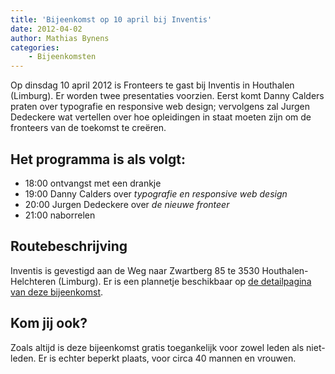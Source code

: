 ```yaml
---
title: 'Bijeenkomst op 10 april bij Inventis'
date: 2012-04-02
author: Mathias Bynens
categories:
    - Bijeenkomsten
---
```


Op dinsdag 10 april 2012 is Fronteers te gast bij Inventis in Houthalen (Limburg). Er worden twee presentaties voorzien. Eerst komt Danny Calders praten over typografie en responsive web design; vervolgens zal Jurgen Dedeckere wat vertellen over hoe opleidingen in staat moeten zijn om de fronteers van de toekomst te creëren.

## Het programma is als volgt:

-   18:00 ontvangst met een drankje
-   19:00 Danny Calders over _typografie en responsive web design_
-   20:00 Jurgen Dedeckere over _de nieuwe fronteer_
-   21:00 naborrelen

## Routebeschrijving

Inventis is gevestigd aan de Weg naar Zwartberg 85 te 3530 Houthalen-Helchteren (Limburg). Er is een plannetje beschikbaar op [de detailpagina van deze bijeenkomst](/bijeenkomsten/2012/inventis).

## Kom jij ook?

Zoals altijd is deze bijeenkomst gratis toegankelijk voor zowel leden als niet-leden. Er is echter beperkt plaats, voor circa 40 mannen en vrouwen. 
